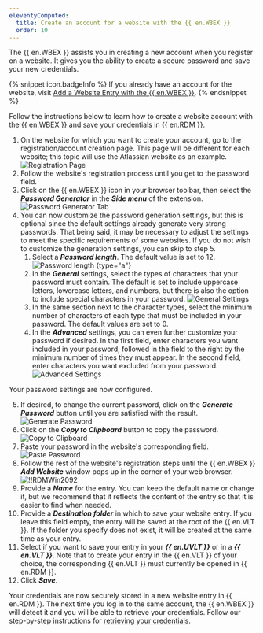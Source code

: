 ```yaml
---
eleventyComputed:
  title: Create an account for a website with the {{ en.WBEX }}
  order: 10
---
```

The {{ en.WBEX }} assists you in creating a new account when you register on a website. It gives you the ability to create a secure password and save your new credentials.

{% snippet icon.badgeInfo %}
If you already have an account for the website, visit [Add a Website Entry with the {{ en.WBEX }}](/rdm/windows/workspace-browser-extension/using-workspace-browser-extension/add-website-entry-workspace-browser-extension/).
{% endsnippet %}

Follow the instructions below to learn how to create a website account with the {{ en.WBEX }} and save your credentials in {{ en.RDM }}.

1. On the website for which you want to create your account, go to the registration/account creation page. This page will be different for each website; this topic will use the Atlassian website as an example.
![Registration Page](https://cdnweb.devolutions.net/docs/en/rdm/windows/RDMWin2084.png)
1. Follow the website's registration process until you get to the password field.
1. Click on the {{ en.WBEX }} icon in your browser toolbar, then select the ***Password Generator*** in the ***Side menu*** of the extension.
![Password Generator Tab](https://cdnweb.devolutions.net/docs/en/rdm/windows/RDMWin2085.png)
1. You can now customize the password generation settings, but this is optional since the default settings already generate very strong passwords. That being said, it may be necessary to adjust the settings to meet the specific requirements of some websites. If you do not wish to customize the generation settings, you can skip to step 5.
    1. Select a ***Password length***. The default value is set to 12.
![Password length](https://cdnweb.devolutions.net/docs/en/rdm/windows/RDMWin2086.png)
{type="a"}
    1. In the ***General*** settings, select the types of characters that your password must contain. The default is set to include uppercase letters, lowercase letters, and numbers, but there is also the option to include special characters in your password.
![General Settings](https://cdnweb.devolutions.net/docs/en/rdm/windows/RDMWin2087.png)
    1. In the same section next to the character types, select the minimum number of characters of each type that must be included in your password. The default values are set to 0.
    1. In the ***Advanced*** settings, you can even further customize your password if desired. In the first field, enter characters you want included in your password, followed in the field to the right by the minimum number of times they must appear. In the second field, enter characters you want excluded from your password.
![Advanced Settings](https://cdnweb.devolutions.net/docs/en/rdm/windows/RDMWin2088.png)

Your password settings are now configured.

5. If desired, to change the current password, click on the ***Generate Password*** button until you are satisfied with the result.
![Generate Password](https://cdnweb.devolutions.net/docs/en/rdm/windows/RDMWin2089.png)
1. Click on the ***Copy to Clipboard*** button to copy the password.
![Copy to Clipboard](https://cdnweb.devolutions.net/docs/en/rdm/windows/RDMWin2090.png)
1. Paste your password in the website's corresponding field.
![Paste Password](https://cdnweb.devolutions.net/docs/en/rdm/windows/RDMWin2091.png)
1. Follow the rest of the website's registration steps until the {{ en.WBEX }} ***Add Website*** window pops up in the corner of your web browser.
![!!RDMWin2092](https://cdnweb.devolutions.net/docs/en/rdm/windows/RDMWin2092.png)
1. Provide a ***Name*** for the entry. You can keep the default name or change it, but we recommend that it reflects the content of the entry so that it is easier to find when needed.
1. Provide a ***Destination folder*** in which to save your website entry. If you leave this field empty, the entry will be saved at the root of the {{ en.VLT }}. If the folder you specify does not exist, it will be created at the same time as your entry.
1. Select if you want to save your entry in your ***{{ en.UVLT }}*** or in a ***{{ en.VLT }}***. Note that to create your entry in the {{ en.VLT }} of your choice, the corresponding {{ en.VLT }} must currently be opened in {{ en.RDM }}.
1. Click ***Save***.

Your credentials are now securely stored in a new website entry in {{ en.RDM }}. The next time you log in to the same account, the {{ en.WBEX }} will detect it and you will be able to retrieve your credentials. Follow our step-by-step instructions for [retrieving your credentials](/rdm/windows/workspace-browser-extension/using-workspace-browser-extension/retrieve-credentials/).
